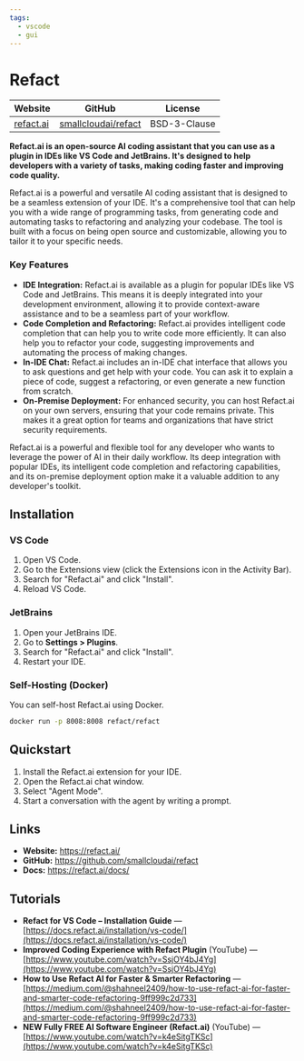 ```yaml
---
tags:
  - vscode
  - gui
---
```


# Refact

| Website | GitHub | License |
| --- | --- | --- |
| [refact.ai](https://refact.ai/) | [smallcloudai/refact](https://github.com/smallcloudai/refact) | BSD-3-Clause |

**Refact.ai is an open-source AI coding assistant that you can use as a plugin in IDEs like VS Code and JetBrains. It's designed to help developers with a variety of tasks, making coding faster and improving code quality.**

Refact.ai is a powerful and versatile AI coding assistant that is designed to be a seamless extension of your IDE. It's a comprehensive tool that can help you with a wide range of programming tasks, from generating code and automating tasks to refactoring and analyzing your codebase. The tool is built with a focus on being open source and customizable, allowing you to tailor it to your specific needs.

### Key Features

*   **IDE Integration:** Refact.ai is available as a plugin for popular IDEs like VS Code and JetBrains. This means it is deeply integrated into your development environment, allowing it to provide context-aware assistance and to be a seamless part of your workflow.
*   **Code Completion and Refactoring:** Refact.ai provides intelligent code completion that can help you to write code more efficiently. It can also help you to refactor your code, suggesting improvements and automating the process of making changes.
*   **In-IDE Chat:** Refact.ai includes an in-IDE chat interface that allows you to ask questions and get help with your code. You can ask it to explain a piece of code, suggest a refactoring, or even generate a new function from scratch.
*   **On-Premise Deployment:** For enhanced security, you can host Refact.ai on your own servers, ensuring that your code remains private. This makes it a great option for teams and organizations that have strict security requirements.

Refact.ai is a powerful and flexible tool for any developer who wants to leverage the power of AI in their daily workflow. Its deep integration with popular IDEs, its intelligent code completion and refactoring capabilities, and its on-premise deployment option make it a valuable addition to any developer's toolkit.

## Installation

### VS Code

1.  Open VS Code.
2.  Go to the Extensions view (click the Extensions icon in the Activity Bar).
3.  Search for "Refact.ai" and click "Install".
4.  Reload VS Code.

### JetBrains

1.  Open your JetBrains IDE.
2.  Go to **Settings > Plugins**.
3.  Search for "Refact.ai" and click "Install".
4.  Restart your IDE.

### Self-Hosting (Docker)

You can self-host Refact.ai using Docker.

```bash
docker run -p 8008:8008 refact/refact
```

## Quickstart

1.  Install the Refact.ai extension for your IDE.
2.  Open the Refact.ai chat window.
3.  Select "Agent Mode".
4.  Start a conversation with the agent by writing a prompt.

## Links

*   **Website:** https://refact.ai/
*   **GitHub:** https://github.com/smallcloudai/refact
*   **Docs:** https://refact.ai/docs/

## Tutorials

* **Refact for VS Code – Installation Guide** — [https://docs.refact.ai/installation/vs-code/](https://docs.refact.ai/installation/vs-code/)
* **Improved Coding Experience with Refact Plugin** (YouTube) — [https://www.youtube.com/watch?v=SsjOY4bJ4Yg](https://www.youtube.com/watch?v=SsjOY4bJ4Yg)
* **How to Use Refact AI for Faster & Smarter Refactoring** — [https://medium.com/@shahneel2409/how-to-use-refact-ai-for-faster-and-smarter-code-refactoring-9ff999c2d733](https://medium.com/@shahneel2409/how-to-use-refact-ai-for-faster-and-smarter-code-refactoring-9ff999c2d733)
* **NEW Fully FREE AI Software Engineer (Refact.ai)** (YouTube) — [https://www.youtube.com/watch?v=k4eSitgTKSc](https://www.youtube.com/watch?v=k4eSitgTKSc)
